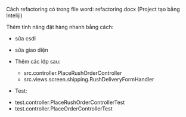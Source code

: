Cách refactoring có trong file word: refactoring.docx
(Project tạo bằng Inteliji)

Thêm tính năng đặt hàng nhanh bằng cách:
- sửa csdl
- sửa giao diện
- Thêm các lớp sau:
  + src.controller.PlaceRushOrderController
  + src.views.screen.shipping.RushDeliveryFormHandler
 
 - Test:
  + test.controller.PlaceRushOrderControllerTest
  + test.controller.PlaceOrderControllerTest
 
 
